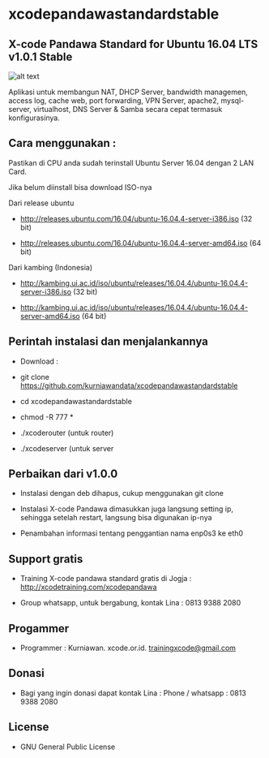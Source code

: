 # xcodepandawastandardstable

X-code Pandawa Standard for Ubuntu 16.04 LTS v1.0.1 Stable
------------------------------------------

![alt text](http://xcode.or.id/04_small-logo.png)

Aplikasi untuk membangun NAT, DHCP Server, bandwidth managemen, access log, cache web, port forwarding, VPN Server, apache2, mysql-server, virtualhost, DNS Server & Samba secara cepat termasuk konfigurasinya. 

Cara menggunakan :
------------------

Pastikan di CPU anda sudah terinstall Ubuntu Server 16.04 dengan 2 LAN Card.

Jika belum diinstall bisa download ISO-nya 

Dari release ubuntu

- http://releases.ubuntu.com/16.04/ubuntu-16.04.4-server-i386.iso (32 bit)

- http://releases.ubuntu.com/16.04/ubuntu-16.04.4-server-amd64.iso (64 bit)

Dari kambing (Indonesia)

- http://kambing.ui.ac.id/iso/ubuntu/releases/16.04.4/ubuntu-16.04.4-server-i386.iso (32 bit)

- http://kambing.ui.ac.id/iso/ubuntu/releases/16.04.4/ubuntu-16.04.4-server-amd64.iso (64 bit)

Perintah instalasi dan menjalankannya
-------------------------------------

- Download : 

- git clone https://github.com/kurniawandata/xcodepandawastandardstable

- cd xcodepandawastandardstable

- chmod -R 777 *

- ./xcoderouter (untuk router)

- ./xcodeserver (untuk server

Perbaikan dari v1.0.0
---------------------

- Instalasi dengan deb dihapus, cukup menggunakan git clone

- Instalasi X-code Pandawa dimasukkan juga langsung setting ip, sehingga setelah restart, langsung bisa digunakan ip-nya

- Penambahan informasi tentang penggantian nama enp0s3 ke eth0

Support gratis
--------------

- Training X-code pandawa standard gratis di Jogja : http://xcodetraining.com/xcodepandawa 

- Group whatsapp, untuk bergabung, kontak Lina :  0813 9388 2080

Progammer 
---------

- Programmer : Kurniawan. xcode.or.id. trainingxcode@gmail.com

Donasi
------ 

- Bagi yang ingin donasi dapat kontak Lina : Phone / whatsapp : 0813 9388 2080 

License
------- 

- GNU General Public License 
